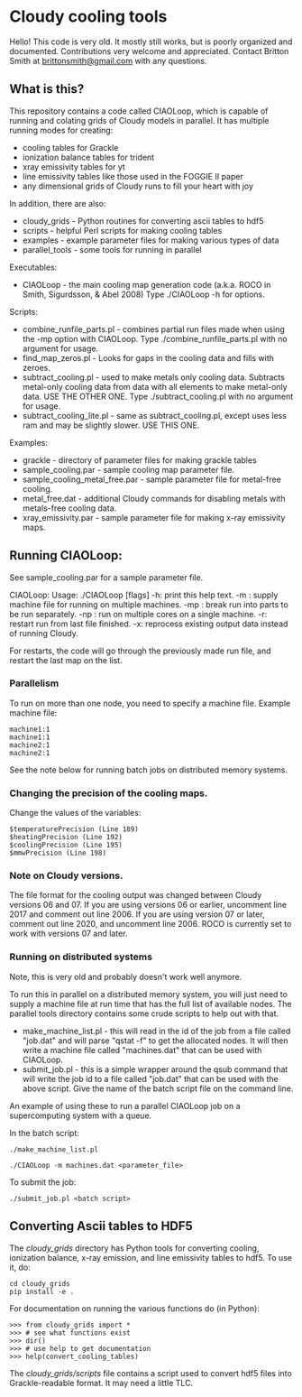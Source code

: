 # Cloudy cooling tools

Hello! This code is very old. It mostly still works, but is poorly
organized and documented. Contributions very welcome and
appreciated. Contact Britton Smith at brittonsmith@gmail.com with any
questions.

## What is this?

This repository contains a code called CIAOLoop, which is capable of
running and colating grids of Cloudy models in parallel. It has
multiple running modes for creating:
* cooling tables for Grackle
* ionization balance tables for trident
* xray emissivity tables for yt
* line emissivity tables like those used in the FOGGIE II paper
* any dimensional grids of Cloudy runs to fill your heart with joy

In addition, there are also:
* cloudy_grids - Python routines for converting ascii tables to hdf5
* scripts - helpful Perl scripts for making cooling tables
* examples - example parameter files for making various types of data
* parallel_tools - some tools for running in parallel

Executables:

* CIAOLoop - the main cooling map generation code (a.k.a. ROCO in
  Smith, Sigurdsson, & Abel 2008) Type ./CIAOLoop -h for options.

Scripts:

* combine_runfile_parts.pl - combines partial run files made when
  using the -mp option with CIAOLoop. Type ./combine_runfile_parts.pl
  with no argument for usage. 
* find_map_zeros.pl - Looks for gaps in the cooling data and fills
  with zeroes.
* subtract_cooling.pl - used to make metals only cooling data.
  Subtracts metal-only cooling data from data with all elements to
  make metal-only data.  USE THE OTHER ONE. Type ./subtract_cooling.pl
  with no argument for usage.
* subtract_cooling_lite.pl - same as subtract_cooling.pl, except uses
  less ram and may be slightly slower.  USE THIS ONE.

Examples:

* grackle - directory of parameter files for making grackle tables
* sample_cooling.par - sample cooling map parameter file.
* sample_cooling_metal_free.par - sample parameter file for metal-free cooling.
* metal_free.dat - additional Cloudy commands for disabling metals
  with metals-free cooling data.
* xray_emissivity.par - sample parameter file for making x-ray emissivity maps.

## Running CIAOLoop:

See sample_cooling.par for a sample parameter file.

CIAOLoop:
Usage: ./CIAOLoop [flags] <parameter file>
        -h: print this help text.
        -m <filename>: supply machine file for running on multiple machines.
        -mp <this part> <total parts>: break run into parts to be run separately.
        -np <number of processors>: run on multiple cores on a single machine.
        -r: restart run from last file finished.
        -x: reprocess existing output data instead of running Cloudy.

For restarts, the code will go through the previously made 
run file, and restart the last map on the list.

### Parallelism

To run on more than one node, you need to specify a machine file.
Example machine file:

```
machine1:1
machine1:1
machine2:1
machine2:1
```

See the note below for running batch jobs on distributed memory systems.

### Changing the precision of the cooling maps.

Change the values of the variables:
```
$temperaturePrecision (Line 189)
$heatingPrecision (Line 192)
$coolingPrecision (Line 195)
$mmwPrecision (Line 198)
```

### Note on Cloudy versions.

The file format for the cooling output was changed between Cloudy versions 
06 and 07.  If you are using versions 06 or earlier, uncomment line 2017 
and comment out line 2006.  If you are using version 07 or later, comment 
out line 2020, and uncomment line 2006.  ROCO is currently set to work with 
versions 07 and later.

### Running on distributed systems

Note, this is very old and probably doesn't work well anymore.

To run this in parallel on a distributed memory system, you will just 
need to supply a machine file at run time that has the full list of 
available nodes.  The parallel tools directory contains some crude 
scripts to help out with that.

* make_machine_list.pl - this will read in the id of the job from a file 
                       called "job.dat" and will parse "qstat -f" to 
                       get the allocated nodes.  It will then write 
                       a machine file called "machines.dat" that can 
                       be used with CIAOLoop.
* submit_job.pl - this is a simple wrapper around the qsub command that 
                will write the job id to a file called "job.dat" that 
                can be used with the above script.  Give the name of the 
                batch script file on the command line.

An example of using these to run a parallel CIAOLoop job on a 
supercomputing system with a queue.

In the batch script:

```
./make_machine_list.pl

./CIAOLoop -m machines.dat <parameter_file>
```

To submit the job:

```
./submit_job.pl <batch script>
```

## Converting Ascii tables to HDF5

The *cloudy_grids* directory has Python tools for converting cooling,
ionization balance, x-ray emission, and line emissivity tables to
hdf5. To use it, do:

```
cd cloudy_grids
pip install -e .
```

For documentation on running the various functions do (in Python):
```
>>> from cloudy_grids import *
>>> # see what functions exist
>>> dir()
>>> # use help to get documentation
>>> help(convert_cooling_tables)
```

The *cloudy_grids/scripts* file contains a script used to convert hdf5
files into Grackle-readable format. It may need a little TLC.
